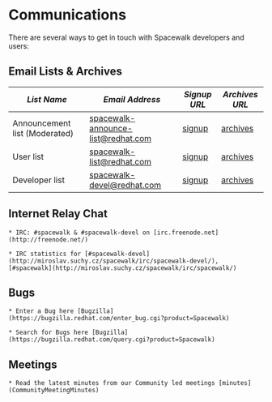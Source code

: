 # Communications

There are several ways to get in touch with Spacewalk developers and users:

## Email Lists & Archives



| *List Name* | *Email Address* | *Signup URL* | *Archives URL* |
| --- | --- | --- | --- |
| Announcement list (Moderated) | spacewalk-announce-list@redhat.com | [signup](https://www.redhat.com/mailman/listinfo/spacewalk-announce-list) | [archives](https://www.redhat.com/archives/spacewalk-announce-list/) |
| User list | spacewalk-list@redhat.com | [signup](https://www.redhat.com/mailman/listinfo/spacewalk-list) | [archives](https://www.redhat.com/archives/spacewalk-list/) |
| Developer list | spacewalk-devel@redhat.com | [signup](https://www.redhat.com/mailman/listinfo/spacewalk-devel) | [archives](https://www.redhat.com/archives/spacewalk-devel/) |
## Internet Relay Chat

    * IRC: #spacewalk & #spacewalk-devel on [irc.freenode.net](http://freenode.net/)

    * IRC statistics for [#spacewalk-devel](http://miroslav.suchy.cz/spacewalk/irc/spacewalk-devel/), [#spacewalk](http://miroslav.suchy.cz/spacewalk/irc/spacewalk/)
## Bugs

    * Enter a Bug here [Bugzilla](https://bugzilla.redhat.com/enter_bug.cgi?product=Spacewalk)

    * Search for Bugs here [Bugzilla](https://bugzilla.redhat.com/query.cgi?product=Spacewalk)
## Meetings

    * Read the latest minutes from our Community led meetings [minutes](CommunityMeetingMinutes)
